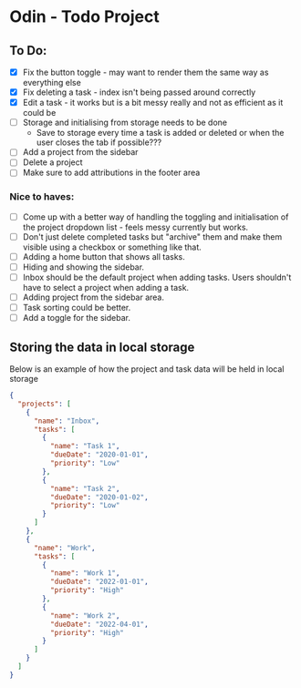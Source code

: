 # Odin - Todo Project

## To Do:

- [x] Fix the button toggle - may want to render them the same way as everything else
- [x] Fix deleting a task - index isn't being passed around correctly
- [x] Edit a task - it works but is a bit messy really and not as efficient as it could be
- [ ] Storage and initialising from storage needs to be done
  - Save to storage every time a task is added or deleted or when the user closes the tab if possible???
- [ ] Add a project from the sidebar
- [ ] Delete a project
- [ ] Make sure to add attributions in the footer area

### Nice to haves:

- [ ] Come up with a better way of handling the toggling and initialisation of the project dropdown list - feels messy currently but works.
- [ ] Don't just delete completed tasks but "archive" them and make them visible using a checkbox or something like that.
- [ ] Adding a home button that shows all tasks.
- [ ] Hiding and showing the sidebar.
- [ ] Inbox should be the default project when adding tasks. Users shouldn't have to select a project when adding a task.
- [ ] Adding project from the sidebar area.
- [ ] Task sorting could be better.
- [ ] Add a toggle for the sidebar.

## Storing the data in local storage

Below is an example of how the project and task data will be held in local storage

```json
{
  "projects": [
    {
      "name": "Inbox",
      "tasks": [
        {
          "name": "Task 1",
          "dueDate": "2020-01-01",
          "priority": "Low"
        },
        {
          "name": "Task 2",
          "dueDate": "2020-01-02",
          "priority": "Low"
        }
      ]
    },
    {
      "name": "Work",
      "tasks": [
        {
          "name": "Work 1",
          "dueDate": "2022-01-01",
          "priority": "High"
        },
        {
          "name": "Work 2",
          "dueDate": "2022-04-01",
          "priority": "High"
        }
      ]
    }
  ]
}
```
